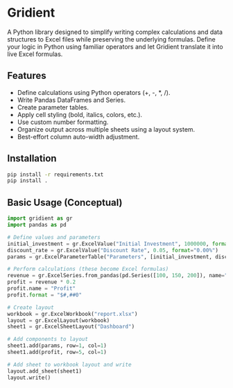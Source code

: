 # Gridient

A Python library designed to simplify writing complex calculations and data structures to Excel files while preserving the underlying formulas. Define your logic in Python using familiar operators and let Gridient translate it into live Excel formulas.

## Features

- Define calculations using Python operators (+, -, *, /).
- Write Pandas DataFrames and Series.
- Create parameter tables.
- Apply cell styling (bold, italics, colors, etc.).
- Use custom number formatting.
- Organize output across multiple sheets using a layout system.
- Best-effort column auto-width adjustment.

## Installation

```bash
pip install -r requirements.txt
pip install .
```

## Basic Usage (Conceptual)

```python
import gridient as gr
import pandas as pd

# Define values and parameters
initial_investment = gr.ExcelValue("Initial Investment", 1000000, format="$#,##0")
discount_rate = gr.ExcelValue("Discount Rate", 0.05, format="0.00%")
params = gr.ExcelParameterTable("Parameters", [initial_investment, discount_rate])

# Perform calculations (these become Excel formulas)
revenue = gr.ExcelSeries.from_pandas(pd.Series([100, 150, 200]), name="Revenue")
profit = revenue * 0.2
profit.name = "Profit"
profit.format = "$#,##0"

# Create layout
workbook = gr.ExcelWorkbook("report.xlsx")
layout = gr.ExcelLayout(workbook)
sheet1 = gr.ExcelSheetLayout("Dashboard")

# Add components to layout
sheet1.add(params, row=1, col=1)
sheet1.add(profit, row=5, col=1)

# Add sheet to workbook layout and write
layout.add_sheet(sheet1)
layout.write() 
``` 